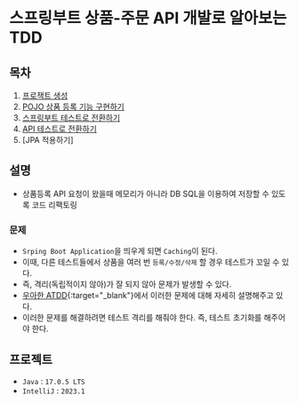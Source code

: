 # 스프링부트 상품-주문 API 개발로 알아보는 TDD

## 목차
1. [프로잭트 생성]
2. [POJO 상품 등록 기능 구현하기]
3. [스프링부트 테스트로 전환하기]
4. [API 테스트로 전환하기]
5. [JPA 적용하기]

## 설명
- 상품등록 API 요청이 왔을때 메모리가 아니라 DB SQL을 이용하여 저장할 수 있도록 코드 리팩토링

### 문제
- `Srping Boot Application`을 띄우게 되면 `Caching`이 된다.
- 이때, 다른 테스트들에서 상품을 여러 번 `등록/수정/삭제` 할 경우 테스트가 꼬일 수 있다.
- 즉, 격리(독립적이지 않아)가 잘 되지 않아 문제가 발생할 수 있다. 
- [우아한 ATDD]{:target="_blank"}에서 이러한 문제에 대해 자세히 설명해주고 있다.
- 이러한 문제를 해결하려면 테스트 격리를 해줘야 한다. 즉, 테스트 초기화를 해주어야 한다.

## 프로젝트
- `Java` : `17.0.5 LTS`
- `IntelliJ` : `2023.1`

<!-- Links -->
[프로잭트 생성]: https://github.com/thisiswoo/product-order-service/tree/1.%ED%94%84%EB%A1%9C%EC%A0%9D%ED%8A%B8%EC%83%9D%EC%84%B1
[POJO 상품 등록 기능 구현하기]: https://github.com/thisiswoo/product-order-service/tree/2.POJO_%EC%83%81%ED%92%88%EB%93%B1%EB%A1%9D_%EA%B8%B0%EB%8A%A5_%EA%B5%AC%ED%98%84%ED%95%98%EA%B8%B0
[스프링부트 테스트로 전환하기]: https://github.com/thisiswoo/product-order-service/tree/3.%EC%8A%A4%ED%94%84%EB%A7%81%EB%B6%80%ED%8A%B8_%ED%85%8C%EC%8A%A4%ED%8A%B8%EB%A1%9C_%EC%A0%84%ED%99%98%ED%95%98%EA%B8%B0
[API 테스트로 전환하기]: https://github.com/thisiswoo/product-order-service/tree/4.API_%ED%85%8C%EC%8A%A4%ED%8A%B8%EB%A1%9C_%EC%A0%84%ED%99%98%ED%95%98%EA%B8%B0
[우아한 ATDD]: https://www.youtube.com/watch?v=ITVpmjM4mUE&t=270

[//]: # ([JPA 적용하기]: )
